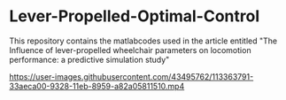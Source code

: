 # Lever-Propelled-Optimal-Control
This repository contains the matlabcodes used in the article entitled "The Influence of lever-propelled wheelchair parameters on locomotion performance: a predictive simulation study"

https://user-images.githubusercontent.com/43495762/113363791-33aeca00-9328-11eb-8959-a82a05811510.mp4

